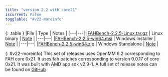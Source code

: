 ```yaml
---
title: "version 2.2 with core21"
iscurrent: False
togglable: "#v22-moreinfo"
---
```


{: .table }
|File | Type | Notes |
|---|---|
|[FAHBench-2.2.5-Linux.tar.gz](https://github.com/pandegroup/fahbench/releases/download/2.2.1/fahbench-2.2.5-Linux.tar.gz) | Linux binary | [Note]({{site.url}}/releases/v2.2/linux.html) |
|---|---|
|[FAHBench-2.2.5-win64.msi](https://github.com/pandegroup/fahbench/releases/download/2.2.1/FAHBench-2.2.5-win64.msi) | Windows Installer | [Note]({{site.url}}/releases/v2.2/windows-msi.html) |
|---|---|
|[FAHBench-2.2.5-win64.zip](https://github.com/pandegroup/fahbench/releases/download/2.2.1/FAHBench-2.2.5-win64.zip) | Windows Standalone | [Note]({{site.url}}/releases/v2.2/windows-zip.html) |

{: #v22-moreinfo}
This set of releases uses OpenMM 6.2 corresponding to FAH core 0x21. It
uses fah patches corresponding to version 0.0.17 of core 0x21.  It was
built with AMD app sdk v2.9-1.  A full set of release notes can be found on
[GitHub](https://github.com/pandegroup/fahbench/releases/tag/2.2.1)


